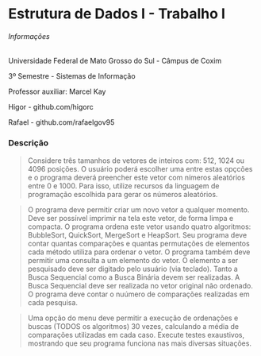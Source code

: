 # Estrutura de Dados I - Trabalho I
###### Informações
Universidade Federal de Mato Grosso do Sul - Câmpus de Coxim

3º Semestre - Sistemas de Informação
 
Professor auxiliar: Marcel Kay

Higor - github.com/higorc

Rafael - github.com/rafaelgov95


### Descrição


>Considere três tamanhos de vetores de inteiros com: 512, 1024 ou 4096 posições. O usuário poderá escolher uma entre estas opçcões e o programa deverá preencher este vetor com nímeros aleatórios entre 0 e 1000. Para isso, utilize recursos da linguagem de programação escolhida para gerar os números aleatórios.

>O programa deve permitir criar um novo vetor a qualquer momento. Deve ser possíıvel imprimir na tela este vetor, de forma limpa e compacta. O programa ordena este vetor usando quatro algoritmos: BubbleSort, QuickSort, MergeSort e HeapSort. Seu programa deve contar quantas comparações e quantas permutações de elementos cada método utiliza para ordenar o vetor. O programa também deve permitir uma consulta a um elemento do vetor. O elemento a ser pesquisado deve ser digitado pelo usuário (via teclado). Tanto a Busca Sequencial como a Busca Binária devem ser realizadas. A Busca Sequencial deve ser realizada no vetor original não ordenado. O programa deve contar o nuúmero de comparações realizadas em cada pesquisa.

>Uma opção do menu deve permitir a execução de ordenações e buscas (TODOS os algoritmos) 30 vezes, calculando a média de comparações utilizadas em cada caso. Execute testes exaustivos, mostrando que seu programa funciona nas mais diversas situações.

